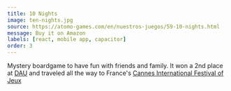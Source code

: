 ```yaml
---
title: 10 Nights
image: ten-nights.jpg
source: https://atomo-games.com/en/nuestros-juegos/59-10-nights.html
message: Buy it on Amazon
labels: [react, mobile app, capacitor]
order: 3
---
```


Mystery boardgame to have fun with friends and family.
It won a 2nd place at [DAU](https://www.verkami.com/games-contest-2020) and traveled all the way to France's
[Cannes International Festival of Jeux](https://www.festivaldesjeux-cannes.com/en/)
